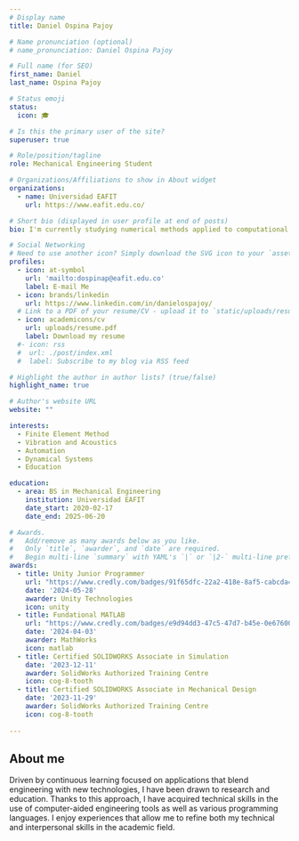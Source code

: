 ```yaml
---
# Display name
title: Daniel Ospina Pajoy

# Name pronunciation (optional)
# name_pronunciation: Daniel Ospina Pajoy

# Full name (for SEO)
first_name: Daniel
last_name: Ospina Pajoy

# Status emoji
status:
  icon: 🎓

# Is this the primary user of the site?
superuser: true

# Role/position/tagline
role: Mechanical Engineering Student

# Organizations/Affiliations to show in About widget
organizations:
  - name: Universidad EAFIT
    url: https://www.eafit.edu.co/

# Short bio (displayed in user profile at end of posts)
bio: I'm currently studying numerical methods applied to computational mechanics.

# Social Networking
# Need to use another icon? Simply download the SVG icon to your `assets/media/icons/` folder.
profiles:
  - icon: at-symbol
    url: 'mailto:dospinap@eafit.edu.co'
    label: E-mail Me
  - icon: brands/linkedin
    url: https://www.linkedin.com/in/danielospajoy/
  # Link to a PDF of your resume/CV - upload it to `static/uploads/resume.pdf`
  - icon: academicons/cv
    url: uploads/resume.pdf
    label: Download my resume
  #- icon: rss
  #  url: ./post/index.xml
  #  label: Subscribe to my blog via RSS feed

# Highlight the author in author lists? (true/false)
highlight_name: true

# Author's website URL
website: ""

interests:
  - Finite Element Method
  - Vibration and Acoustics
  - Automation
  - Dynamical Systems
  - Education

education:
  - area: BS in Mechanical Engineering
    institution: Universidad EAFIT
    date_start: 2020-02-17
    date_end: 2025-06-20

# Awards.
#   Add/remove as many awards below as you like.
#   Only `title`, `awarder`, and `date` are required.
#   Begin multi-line `summary` with YAML's `|` or `|2-` multi-line prefix and indent 2 spaces below.
awards:
  - title: Unity Junior Programmer
    url: "https://www.credly.com/badges/91f65dfc-22a2-418e-8af5-cabcda4d99f8/linked_in_profile"
    date: '2024-05-28'
    awarder: Unity Technologies
    icon: unity
  - title: Fundational MATLAB
    url: "https://www.credly.com/badges/e9d94dd3-47c5-47d7-b45e-0e67600d4372/linked_in_profile"
    date: '2024-04-03'
    awarder: MathWorks
    icon: matlab
  - title: Certified SOLIDWORKS Associate in Simulation
    date: '2023-12-11'
    awarder: SolidWorks Authorized Training Centre
    icon: cog-8-tooth
  - title: Certified SOLIDWORKS Associate in Mechanical Design
    date: '2023-11-29'
    awarder: SolidWorks Authorized Training Centre
    icon: cog-8-tooth
    
---
```


## About me

Driven by continuous learning focused on applications that blend engineering with new technologies, I have been drawn to research and education. Thanks to this approach, I have acquired technical skills in the use of computer-aided engineering tools as well as various programming languages. I enjoy experiences that allow me to refine both my technical and interpersonal skills in the academic field.
